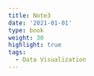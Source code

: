 ```yaml
---
title: Note3
date: '2021-01-01'
type: book
weight: 30
highlight: true
tags:
  - Data Visualization
---
```

